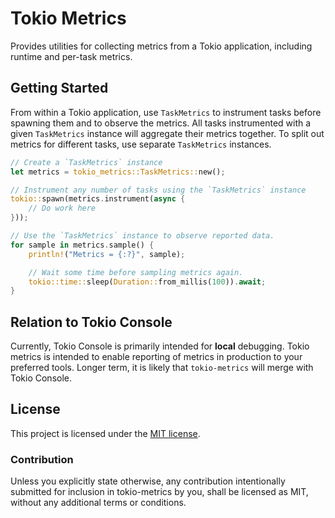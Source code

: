 # Tokio Metrics

Provides utilities for collecting metrics from a Tokio application, including
runtime and per-task metrics.

## Getting Started

From within a Tokio application, use `TaskMetrics` to instrument tasks before
spawning them and to observe the metrics. All tasks instrumented with a given
`TaskMetrics` instance will aggregate their metrics together. To split out
metrics for different tasks, use separate `TaskMetrics` instances.

```rust
// Create a `TaskMetrics` instance
let metrics = tokio_metrics::TaskMetrics::new();

// Instrument any number of tasks using the `TaskMetrics` instance
tokio::spawn(metrics.instrument(async {
    // Do work here
}));

// Use the `TaskMetrics` instance to observe reported data.
for sample in metrics.sample() {
    println!("Metrics = {:?}", sample);

    // Wait some time before sampling metrics again.
    tokio::time::sleep(Duration::from_millis(100)).await;
}
```

## Relation to Tokio Console

Currently, Tokio Console is primarily intended for **local** debugging. Tokio
metrics is intended to enable reporting of metrics in production to your
preferred tools. Longer term, it is likely that `tokio-metrics` will merge with
Tokio Console.

## License

This project is licensed under the [MIT license].

[MIT license]: LICENSE

### Contribution

Unless you explicitly state otherwise, any contribution intentionally submitted
for inclusion in tokio-metrics by you, shall be licensed as MIT, without any
additional terms or conditions.

